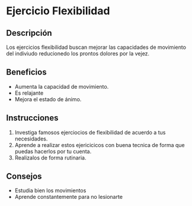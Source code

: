# Ejercicio Flexibilidad
## Descripción
Los ejercicios flexibilidad buscan mejorar las capacidades de movimiento del indiviudo reducionedo los prontos dolores por la vejez.
## Beneficios
- Aumenta la capacidad de movimiento.
- Es relajante
- Mejora el estado de ánimo.
## Instrucciones
1. Investiga famosos ejerciocios de flexibilidad de acuerdo a tus necesidades.
2. Aprende a realizar estos ejericicicos con buena tecnica de forma que puedas hacerlos por tu cuenta.
3. Realizalos de forma rutinaria.
## Consejos
- Estudia bien los movimientos
- Aprende constantemente para no lesionarte